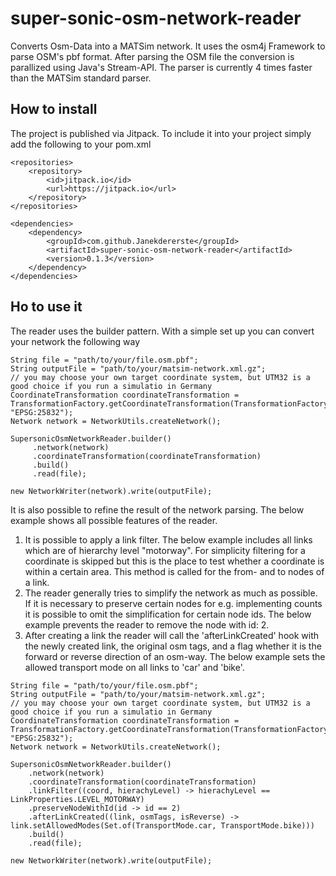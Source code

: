 # super-sonic-osm-network-reader
Converts Osm-Data into a MATSim network. It uses the osm4j Framework to parse OSM's pbf format. 
After parsing the OSM file the conversion is parallized using Java's Stream-API.
The parser is currently 4 times faster than the MATSim standard parser.

## How to install
The project is published via Jitpack. To include it into your project simply add the following to your pom.xml

```
<repositories>
    <repository>
        <id>jitpack.io</id>
        <url>https://jitpack.io</url>
    </repository>
</repositories>

<dependencies>
    <dependency>
        <groupId>com.github.Janekdererste</groupId>
        <artifactId>super-sonic-osm-network-reader</artifactId>
        <version>0.1.3</version>
    </dependency>
</dependencies>
```
## Ho to use it
The reader uses the builder pattern. With a simple set up you can convert your network the following way
```
String file = "path/to/your/file.osm.pbf";
String outputFile = "path/to/your/matsim-network.xml.gz";
// you may choose your own target coordinate system, but UTM32 is a good choice if you run a simulatio in Germany
CoordinateTransformation coordinateTransformation = TransformationFactory.getCoordinateTransformation(TransformationFactory.WGS84, "EPSG:25832");
Network network = NetworkUtils.createNetwork();

SupersonicOsmNetworkReader.builder()
     .network(network)
     .coordinateTransformation(coordinateTransformation)
     .build()
     .read(file);

new NetworkWriter(network).write(outputFile);
```

It is also possible to refine the result of the network parsing. The below example shows all possible features of the 
reader.

1. It is possible to apply a link filter. The below example includes all links which are of hierarchy level "motorway".
For simplicity filtering for a coordinate is skipped but this is the place to test whether a coordinate is within a 
certain area. This method is called for the from- and to nodes of a link.
2. The reader generally tries to simplify the network as much as possible. If it is necessary to preserve certain nodes
for e.g. implementing counts it is possible to omit the simplification for certain node ids. The below example 
prevents the reader to remove the node with id: 2.
3. After creating a link the reader will call the 'afterLinkCreated' hook with the newly created link, the original osm
tags, and a flag whether it is the forward or reverse direction of an osm-way. The below example sets the allowed 
transport mode on all links to 'car' and 'bike'.
 
 ```
 String file = "path/to/your/file.osm.pbf";
 String outputFile = "path/to/your/matsim-network.xml.gz";
 // you may choose your own target coordinate system, but UTM32 is a good choice if you run a simulatio in Germany
 CoordinateTransformation coordinateTransformation = TransformationFactory.getCoordinateTransformation(TransformationFactory.WGS84, "EPSG:25832");
 Network network = NetworkUtils.createNetwork();
 
 SupersonicOsmNetworkReader.builder()
     .network(network)
     .coordinateTransformation(coordinateTransformation)
     .linkFilter((coord, hierachyLevel) -> hierachyLevel == LinkProperties.LEVEL_MOTORWAY)
     .preserveNodeWithId(id -> id == 2)
     .afterLinkCreated((link, osmTags, isReverse) -> link.setAllowedModes(Set.of(TransportMode.car, TransportMode.bike)))
     .build()
     .read(file);
 
 new NetworkWriter(network).write(outputFile);
 ```
